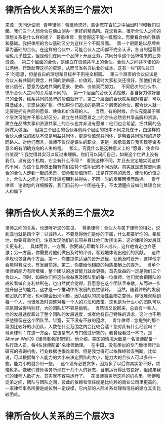 # 律所合伙人关系的三个层次1

来源：天同诉讼圈
 
青年律师：蒋律师您好，感谢您在百忙之中抽出时间和我们见面。我们三个人想合伙在佛山创办一家好的精品所。在您看来，律所合伙人之间的理想关系是什么样的呢？
 
蒋勇律师：我觉得这不能一概而论，而要看合伙的性质和基础。我把律所的合伙基础区分为这样三个不同层面。
 
第一个层面是以品牌共享为基础的合伙。在这样的合伙中，可能合伙人之间都不完全认识，各自的运营管理也几乎独立，但是他们在同一个品牌下开展业务，共同分享这个品牌带来的业务资源。
 
第二个层面的合伙，是建立在资源共享上的合伙。合伙人之间共享诸如办公场地、行政助理这样的资源，从而节省各自执业的成本。这有一些“搭伙过日子”的意思，但是各自的理想和目标并不用完全相同。
 
第三个层面的合伙应该是合伙人有共同的理念，共同的使命感、价值观，同时大家私交还很好。那他们肯定彼此信任，愿意为达成共同的愿景、使命、价值观而努力。
 
不同层次的合伙中，律所合伙人之间的关系是不同的。
 
第一个层面的合伙关系松散，各自努力做好自己的业务，维系共同的品牌的价值就行了。第二个层面的合伙联系相对紧密，可以降低成本，实现快速扩张。但如果你们追求的是第三个层面的合伙，那合伙人就一定要是拥有共同的愿景、使命和价值观的人。
 
当然，有的时候，合伙究竟属于哪个层次可能并不那么好区分。建立在共同愿景之上的合伙必然会共享品牌和资源，建立在品牌共享和资源共享上的合伙也并非没有愿景：他们也会希望，把共同的品牌做大做强。
 
但第三个层面的合伙与前两个层面的根本不同之处在于，由这样的合伙人组成的团队不仅是利益共同体，更是价值观共同体，是朝着共同理想的追梦同路人。对他们而言，律师不仅仅是谋生的职业，更是一段承载着自我实现等诸多意义的有明确方向的人生旅程。
 
那么，究竟什么是这种意义上的 “愿景、使命和价值观”？我觉得其实可以反过来理解。你们可以问问自己，如果这个世界上没有我们，没有这个机构，它会有什么不同？
 
看到这种不同，并且去坚定地实现这样的不同，为这个世界做出拥有你们独特个性印记的不同贡献，其实就是支撑志同道合的合伙人走到一起的愿景、使命和价值所在。正是在这样的愿景、使命和价值之上，合伙人之间才可以不计较短期利益得失，不因一时的发展困境而动摇。
 
青年律师：谢谢您的详细解答。我们目前的一个困惑在于，不太清楚应该如何处理合伙人和属下

# 律所合伙人关系的三个层次2

律师之间的关系，也想听听您的意见。
 
蒋勇律师：合伙人与属下律师的相处，说到底也就是四个字：以诚待人。不要觉得他们是你的下属，什么都要听你的。相反地，你要尊重他们，注意发现他们的长项并且让他们发挥出来，这对律所的发展其实更有利。
 
具体而言，一方面，你要诚心帮助年轻人成长，这样他肯定也会感激；另一方面，你需要对他们做出及时的评价，客观地体现出他们的贡献。
 
这种体现也包含两个方面。第一，你要提供适当的晋升途径，让他及时晋升，这样他才会觉得有成长，有发展前途。第二，你要给他相应的物质报酬上的提升。
 
当单个律师的能力有所增强，整个团队的运营能力就会更强，首先受益的一定是你们三个合伙人。同时，如果你们将这些收益惠及团队里的每一位律师，他们就会把团队的成长看做自身利益所在，也自然就会觉得，我愿意在这个团队里奉献，从而进一步提升自己的能力。这才是一个推动律所发展的良性循环。
 
当然，随着律所的发展和团队的扩张，也可能会出现问题，因为团队的灵活性会随之变低。你很难观察到每一个人，也很难及时调整对每一个人的方法和政策。这也是为什么小的团队可以把氛围做得特别好，大的团队却不容易做到。
 
当然话又说回来，总会有一些人，他的发展速度超过了整个团队的发展速度，或者他有自己特殊的诉求，这时也不用把他强留在这个团队里。毕竟，天下没有不散的筵席。
 
青年律师：您提到的那个氛围比较好的小团队，人数在什么范围之内会比较合适？您对此有什么经验吗？
 
蒋勇律师：在这一方面，应该是有人专门做过研究的。我曾经看过一本书，是Altman Well的《律师事务所管理》。他介绍，美国的情况大致是一名律师配备一名行政人员，每4名律师配备1名律师助理。
 
在中国，没有类似的专门做律师行业研究的咨询机构，行业数据也很难拿到，但是我觉得可以依靠经验去判断。比如说，可以根据每个人能力的大小来决定团队的大小，能力大的合伙人可以多带一些，能力小的就少带一些。
 
这个没有必要贪多，因为多了以后你其实带不好，烦恼也多。像我们律师事务所现在十几个人的状态，目前运行得比较良好，但如果我们的律师人数扩大，其实就不容易运行了。
 
在律师事务所这样的机构里，师傅和徒弟之间，团队与团队之间，彼此的依赖和信任度是比纯粹的商业公司里更高的。一家律师事务所要是成长到一定规模，它内部的人际关系处理和信任的建立其实比较困难。


# 律所合伙人关系的三个层次3

 


